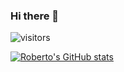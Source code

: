### Hi there 👋

![visitors](https://visitor-badge.glitch.me/badge?page_id=rperez2021&left_color=blue&right_color=yellow)

[![Roberto's GitHub stats](https://github-readme-stats.vercel.app/api?username=rperez2021)](https://github.com/anuraghazra/github-readme-stats)

<!--
**rperez2021/rperez2021** is a ✨ _special_ ✨ repository because its `README.md` (this file) appears on your GitHub profile.

Here are some ideas to get you started:

- 🔭 I’m currently working on ...
- 🌱 I’m currently learning ...
- 👯 I’m looking to collaborate on ...
- 🤔 I’m looking for help with ...
- 💬 Ask me about ...
- 📫 How to reach me: ...
- 😄 Pronouns: ...
- ⚡ Fun fact: ...
-->
